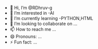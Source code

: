 - 👋 Hi, I’m @RDhruv-g
- 👀 I’m interested in -AI
- 🌱 I’m currently learning -PYTHON,HTML
- 💞️ I’m looking to collaborate on ...
- 📫 How to reach me ...
- 😄 Pronouns: ...
- ⚡ Fun fact: ...

<!---
RDhruv-g/RDhruv-g is a ✨ special ✨ repository because its `README.md` (this file) appears on your GitHub profile.
You can click the Preview link to take a look at your changes.
--->
